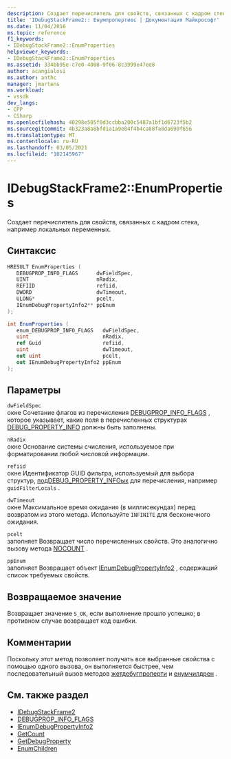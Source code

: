 ```yaml
---
description: Создает перечислитель для свойств, связанных с кадром стека, например локальных переменных.
title: 'IDebugStackFrame2:: Енумпропертиес | Документация Майкрософт'
ms.date: 11/04/2016
ms.topic: reference
f1_keywords:
- IDebugStackFrame2::EnumProperties
helpviewer_keywords:
- IDebugStackFrame2::EnumProperties
ms.assetid: 334bb95e-c7e0-4008-9f06-8c3999e47ee8
author: acangialosi
ms.author: anthc
manager: jmartens
ms.workload:
- vssdk
dev_langs:
- CPP
- CSharp
ms.openlocfilehash: 40298e505f0d3ccbba200c5487a1bf1d6723f5b2
ms.sourcegitcommit: 4b323a8a8bfd1a1a9e84f4b4ca88fa8da690f656
ms.translationtype: MT
ms.contentlocale: ru-RU
ms.lasthandoff: 03/05/2021
ms.locfileid: "102145967"
---
```

# <a name="idebugstackframe2enumproperties"></a>IDebugStackFrame2::EnumProperties
Создает перечислитель для свойств, связанных с кадром стека, например локальных переменных.

## <a name="syntax"></a>Синтаксис

```cpp
HRESULT EnumProperties ( 
   DEBUGPROP_INFO_FLAGS      dwFieldSpec,
   UINT                      nRadix,
   REFIID                    refiid,
   DWORD                     dwTimeout,
   ULONG*                    pcelt,
   IEnumDebugPropertyInfo2** ppEnum
);
```

```csharp
int EnumProperties ( 
   enum_DEBUGPROP_INFO_FLAGS   dwFieldSpec,
   uint                        nRadix,
   ref Guid                    refiid,
   uint                        dwTimeout,
   out uint                    pcelt,
   out IEnumDebugPropertyInfo2 ppEnum
);
```

## <a name="parameters"></a>Параметры
`dwFieldSpec`\
окне Сочетание флагов из перечисления [DEBUGPROP_INFO_FLAGS](../../../extensibility/debugger/reference/debugprop-info-flags.md) , которое указывает, какие поля в перечисленных структурах [DEBUG_PROPERTY_INFO](../../../extensibility/debugger/reference/debug-property-info.md) должны быть заполнены.

`nRadix`\
окне Основание системы счисления, используемое при форматировании любой числовой информации.

`refiid`\
окне Идентификатор GUID фильтра, используемый для выбора структур, [подDEBUG_PROPERTY_INFOых](../../../extensibility/debugger/reference/debug-property-info.md) для перечисления, например `guidFilterLocals` .

`dwTimeout`\
окне Максимальное время ожидания (в миллисекундах) перед возвратом из этого метода. Используйте `INFINITE` для бесконечного ожидания.

`pcelt`\
заполняет Возвращает число перечисленных свойств. Это аналогично вызову метода [NOCOUNT](../../../extensibility/debugger/reference/ienumdebugpropertyinfo2-getcount.md) .

`ppEnum`\
заполняет Возвращает объект [IEnumDebugPropertyInfo2](../../../extensibility/debugger/reference/ienumdebugpropertyinfo2.md) , содержащий список требуемых свойств.

## <a name="return-value"></a>Возвращаемое значение
 Возвращает значение `S_OK`, если выполнение прошло успешно; в противном случае возвращает код ошибки.

## <a name="remarks"></a>Комментарии
 Поскольку этот метод позволяет получать все выбранные свойства с помощью одного вызова, он выполняется быстрее, чем последовательный вызов методов [жетдебугпроперти](../../../extensibility/debugger/reference/idebugstackframe2-getdebugproperty.md) и [енумчилдрен](../../../extensibility/debugger/reference/idebugproperty2-enumchildren.md) .

## <a name="see-also"></a>См. также раздел
- [IDebugStackFrame2](../../../extensibility/debugger/reference/idebugstackframe2.md)
- [DEBUGPROP_INFO_FLAGS](../../../extensibility/debugger/reference/debugprop-info-flags.md)
- [IEnumDebugPropertyInfo2](../../../extensibility/debugger/reference/ienumdebugpropertyinfo2.md)
- [GetCount](../../../extensibility/debugger/reference/ienumdebugpropertyinfo2-getcount.md)
- [GetDebugProperty](../../../extensibility/debugger/reference/idebugstackframe2-getdebugproperty.md)
- [EnumChildren](../../../extensibility/debugger/reference/idebugproperty2-enumchildren.md)
